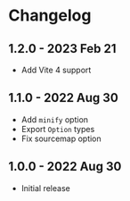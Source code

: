 # Changelog

## 1.2.0 - 2023 Feb 21
- Add Vite 4 support

## 1.1.0 - 2022 Aug 30
- Add `minify` option
- Export `Option` types
- Fix sourcemap option

## 1.0.0 - 2022 Aug 30
- Initial release
